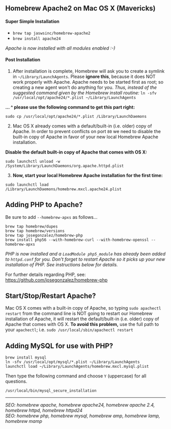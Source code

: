 ## Homebrew Apache2 on Mac OS X (Mavericks)

#### Super Simple Installation

- `brew tap jaswsinc/homebrew-apache2`
- `brew install apache24`

*Apache is now installed with all modules enabled :-)*

#### Post Installation

1. After installation is complete, Homebrew will ask you to create a symlink in `~/Library/LaunchAgents`. Please **ignore this**, because it does NOT work properly with Apache. Apache needs to be started first as root; so creating a new agent won't do anything for you. *Thus, instead of the suggested command given by the Homebrew install routine:* `ln -sfv /usr/local/opt/apache24/*.plist ~/Library/LaunchAgents`

 **... ^ please use the following command to get this part right:**

  ```
  sudo cp /usr/local/opt/apache24/*.plist /Library/LaunchDaemons
  ```

2. Mac OS X already comes with a default/built-in (i.e. older) copy of Apache. In order to prevent conflicts on port `80` we need to disable the built-in copy of Apache in favor of your new local Homebrew Apache installation.

 **Disable the default built-in copy of Apache that comes with OS X:**
  ```
  sudo launchctl unload -w /System/Library/LaunchDaemons/org.apache.httpd.plist
  ```

3. **Now, start your local Homebrew Apache installation for the first time:**

  ```
  sudo launchctl load /Library/LaunchDaemons/homebrew.mxcl.apache24.plist
  ```

## Adding PHP to Apache?

Be sure to add `--homebrew-apxs` as follows...

```
brew tap homebrew/dupes
brew tap homebrew/versions
brew tap josegonzalez/homebrew-php
brew install php56 --with-homebrew-curl --with-homebrew-openssl --homebrew-apxs
```

*PHP is now installed and a `LoadModule php5_module` has already been added to `httpd.conf` for you. Don't forget to restart Apache so it picks up your new installation of PHP. See instructions below for details.*

For further details regarding PHP, see: <https://github.com/josegonzalez/homebrew-php>

## Start/Stop/Restart Apache?

Mac OS X comes with a built-in copy of Apache, so typing `sudo apachectl restart` from the command line is NOT going to restart our Homebrew installation of Apache, it will restart the default/built-in (i.e. older) copy of Apache that comes with OS X. **To avoid this problem,** use the full path to your `apachectl`; i.e. `sudo /usr/local/sbin/apachectl restart`

## Adding MySQL for use with PHP?

```
brew install mysql
ln -sfv /usr/local/opt/mysql/*.plist ~/Library/LaunchAgents
launchctl load ~/Library/LaunchAgents/homebrew.mxcl.mysql.plist
```

Then type the following command and choose `Y` (uppercase) for all questions.
```
/usr/local/bin/mysql_secure_installation
```

----

*SEO: homebrew apache, homebrew apache24, homebrew apache 2.4, homebrew httpd, homebrew httpd24*  
*SEO: homebrew php, homebrew mysql, homebrew amp, homebrew lamp, homebrew mamp*
